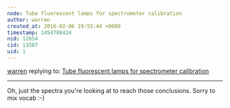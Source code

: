 ```yaml
---
node: Tube fluorescent lamps for spectrometer calibration
author: warren
created_at: 2016-02-06 19:53:44 +0000
timestamp: 1454788424
nid: 12654
cid: 13507
uid: 1
---
```




[warren](../profile/warren) replying to: [Tube fluorescent lamps for spectrometer calibration](../notes/warren/02-04-2016/tube-fluorescent-lamps-for-spectrometer-calibration)

----
Oh, just the spectra you're looking at to reach those conclusions. Sorry to mix vocab :-)